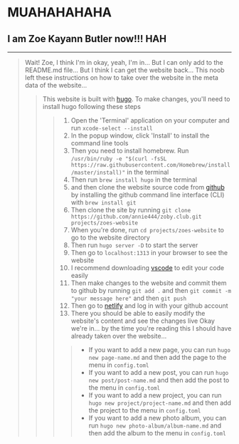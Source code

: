 # MUAHAHAHAHA

## I am Zoe Kayann Butler now!!! HAH

----

> Wait! Zoe, I think I'm in
> okay, yeah, I'm in...
> But I can only add to the README.md file... But I think I can get the website back...
> This noob left these instructions on how to take over the website in the meta data of the website...
>> This website is built with [hugo](https://gohugo.io/).
>> To make changes, you'll need to install hugo following these steps
>>> 1. Open the 'Terminal' application on your computer and run `xcode-select --install`
>>> 2. In the popup window, click 'Install' to install the command line tools
>>> 3. Then you need to install homebrew. Run `/usr/bin/ruby -e "$(curl -fsSL https://raw.githubusercontent.com/Homebrew/install/master/install)"` in the terminal
>>> 4. Then run `brew install hugo` in the terminal
>>> 5. and then clone the website source code from [github](https://github.com/annie444/zoby.club) by installing the github command line interface (CLI) with `brew install git`
>>> 6. Then clone the site by running `git clone https://github.com/annie444/zoby.club.git projects/zoes-website`
>>> 7. When you're done, run `cd projects/zoes-website` to go to the website directory
>>> 8. Then run `hugo server -D` to start the server
>>> 9. Then go to `localhost:1313` in your browser to see the website
>>> 10. I recommend downloading [vscode](https://code.visualstudio.com/) to edit your code easily
>>> 10. Then make changes to the website and commit them to github by running `git add .` and then `git commit -m "your message here"` and then `git push`
>>> 11. Then go to [netlify](https://www.netlify.com/) and log in with your github account
>>> 12. There you should be able to easily modify the website's content and see the changes live
>> Okay we're in... by the time you're reading this I should have already taken over the website...
>>>> - If you want to add a new page, you can run `hugo new page-name.md` and then add the page to the menu in `config.toml`
>>>> - If you want to add a new post, you can run `hugo new post/post-name.md` and then add the post to the menu in `config.toml`
>>>> - If you want to add a new project, you can run `hugo new project/project-name.md` and then add the project to the menu in `config.toml`
>>>> - If you want to add a new photo album, you can run `hugo new photo-album/album-name.md` and then add the album to the menu in `config.toml`
